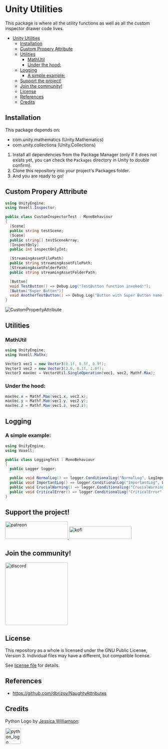 # Unity Utilities

This package is where all the utility functions as well as all the custom inspector drawer code lives.

- [Unity Utilities](#unity-utilities)
  - [Installation](#installation)
  - [Custom Propery Attribute](#custom-propery-attribute)
  - [Utilities](#utilities)
    - [MathUtil](#mathutil)
    - [Under the hood:](#under-the-hood)
  - [Logging](#logging)
    - [A simple example:](#a-simple-example)
  - [Support the project!](#support-the-project)
  - [Join the community!](#join-the-community)
  - [License](#license)
  - [References](#references)
  - [Credits](#credits)

## Installation

This package depends on:
- com.unity.mathematics (Unity.Mathematics)
- com.unity.collections (Unity.Collections)

1. Install all dependencies from the Package Manager (only if it does not exists yet, you can check the `Packages` directory in Unity to double confirm).
2. Clone this repository into your project's Packages folder.
3. And you are ready to go!

## Custom Propery Attribute

```cs
using UnityEngine;
using Voxell.Inspector;

public class CustomInspectorTest : MonoBehaviour
{
  [Scene]
  public string testScene;
  [Scene]
  public string[] testSceneArray;
  [InspectOnly]
  public int inspectOnlyInt;

  [StreamingAssetFilePath]
  public string streamingAssetFilePath;
  [StreamingAssetFolderPath]
  public string streamingAssetFolderPath;

  [Button]
  void TestButton() => Debug.Log("TestButton function invoked!");
  [Button("Super Button")]
  void AnotherTestButton() => Debug.Log("Button with Super Button name pressed!");
}
```

![CustomPropertyAttribute](./Pictures~/CustomPropertyAttribute.png)

## Utilities

### MathUtil

```cs
using UnityEngine;
using Voxell.Mathx;

Vector3 vec1 = new Vector3(0.1f, 0.5f, 0.9f);
Vector3 vec2 = new Vector3(2.0, 0.1f, 1.0f);
Vector3 maxVec = VectorUtil.SingleOperation(vec1, vec2, Mathf.Max);

```
### Under the hood:

```cs
maxVec.x = Mathf.Max(vec1.x, vec2.x);
maxVec.y = Mathf.Max(vec1.y, vec2.y);
maxVec.z = Mathf.Max(vec1.z, vec2.z);
```

## Logging

### A simple example:
```cs
using UnityEngine;
using Voxell;

public class LoggingTest : MonoBehaviour
{
  public Logger logger;

  public void NormalLog() => logger.ConditionalLog("NormalLog", LogImportance.Info, LogType.Log);
  public void ImportantLog() => logger.ConditionalLog("ImportantLog", LogImportance.Important, LogType.Log);
  public void CrucialWarning() => logger.ConditionalLog("CrucialWarning", LogImportance.Crucial, LogType.Warning);
  public void CriticalError() => logger.ConditionalLog("CriticalError", LogImportance.Critical, LogType.Error);
}
```

## Support the project!

<a href="https://www.patreon.com/voxelltech" target="_blank">
  <img src="https://teaprincesschronicles.files.wordpress.com/2020/03/support-me-on-patreon.png" alt="patreon" width="200px" height="56px"/>
</a>

<a href ="https://ko-fi.com/voxelltech" target="_blank">
  <img src="https://uploads-ssl.webflow.com/5c14e387dab576fe667689cf/5cbed8a4cf61eceb26012821_SupportMe_red.png" alt="kofi" width="200px" height="40px"/>
</a>

## Join the community!

<a href ="https://discord.gg/WDBnuNH" target="_blank">
  <img src="https://gist.githubusercontent.com/nixon-voxell/e7ba303906080ffdf65b106f684801b5/raw/65b0338d5f4e82f700d3c9f14ec9fc62f3fd278e/JoinVXDiscord.svg" alt="discord" width="200px" height="200px"/>
</a>


## License

This repository as a whole is licensed under the GNU Public License, Version 3. Individual files may have a different, but compatible license.

See [license file](./LICENSE) for details.

## References

- https://github.com/dbrizov/NaughtyAttributes

## Credits

Python Logo by [Jessica Williamson](https://www.behance.net/gallery/96750899/Python-Logo-Redesign):

<a href ="https://discord.gg/WDBnuNH" target="_blank">
  <img src="Resources/PythonLogo.png" alt="python_logo" width="50px" height="50px"/>
</a>